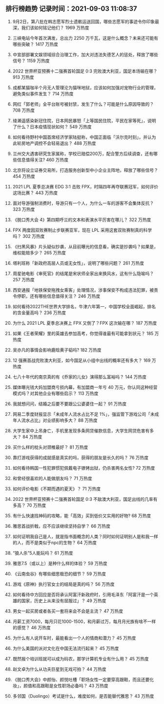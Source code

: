 
## 排行榜趋势 记录时间：2021-09-03 11:08:37
  
  1. 9月2日，第八批在韩志愿军烈士遗骸运送回国，哪些志愿军的事迹令你印象最深，我们该如何铭记他们？ 1969 万热度
    
  2. 三峡电站今年首次满发，总出力 2250 万千瓦，这是什么概念？未来还可能有哪些突破？ 1417 万热度
    
  3. 中宣部部署文娱领域综合治理工作，加大对违法失德艺人的惩处，释放了哪些信号？ 1159 万热度
    
  4. 2022 世界杯亚预赛十二强赛首轮国足 0:3 完败澳大利亚，国足本场输在哪？ 913 万热度
    
  5. 成都某猫咖半个月无人管理沦为猫咪地狱，应该如何加强对宠物行业的管理，避免类似事件发生？ 714 万热度
    
  6. 网红「郭老师」全平台账号被封禁，发生了什么？可能是什么原因导致的？ 708 万热度
    
  7. 绫濑遥感染新冠住院，日本网民暴怒「上等国民住院，平民在家等死」，说明了什么？日本疫情现状如何？ 549 万热度
    
  8. 如何看待野村中国首席经济学家陆挺称，中国正面临「沃尔克时刻」，并认为此轮房地产调控不会轻易退出？ 488 万热度
    
  9. 兰州交大遇害研究生家属称，学校已赔偿200万，配合警方后续调查，还有哪些信息值得关注? 460 万热度
    
  10. 北京将设立证券交易所，打造服务创新型中小企业主阵地，释放了哪些信号？ 454 万热度
    
  11. 2021 LPL 夏季总决赛 EDG 3:1 击败 FPX，时隔四年再夺联赛冠军，如何评价这场比赛？ 443 万热度
    
  12. 面对导游强制消费时，导游只有一个人，为什么一车的游客不会集体反抗？ 323 万热度
    
  13. 《脱口秀大会 4》第四期呼兰的文本和表演水平厉害在哪儿？ 322 万热度
    
  14. FPX 两度因双败赛制止步联赛亚军，现在 LPL 采用这套双败赛制真的科学吗？ 302 万热度
    
  15. 《扫黑风暴》片头疑似抄袭，从目前曝光的信息看，确实是抄袭吗？如果是，维权能赔多少？ 265 万热度
    
  16. 塔利班称「新政府高层人员或无女性」，说明了哪些问题？ 261 万热度
    
  17. 周星驰电影《审死官》的结尾是宋状师全家出来换风水，这有什么隐喻吗？ 257 万热度
    
  18. 西安通报「地铁保安拖拽女乘客」处理情况，涉事保安不构成违法犯罪，被责令停职，还有哪些信息值得关注？ 246 万热度
    
  19. 如何看待2022THE世界大学排名，牛津六年第一，中国学校全面崛起，排名的含金量高吗？ 236 万热度
    
  20. 为什么 2021 LPL 夏季总决赛上 FPX 又倒了？FPX 这次输在哪？ 187 万热度
    
  21. 如果《王者荣耀》里的英雄去参加高考，你觉得谁最有可能拿到状元？ 185 万热度
    
  22. 吴亦凡的事情会影响鹿晗黄子韬吗? 182 万热度
    
  23. 12 强赛首战完败澳大利亚，如今国足从小组中出线的概率还有多大？ 169 万热度
    
  24. 七八十年代的南京真的有《乔家的儿女》演得那么富裕吗？ 144 万热度
    
  25. 媒体曝光钱大妈加盟商亏损内幕，有加盟商一年亏 40 万元，你认同这种经营模式吗？对其他企业有哪些启示？ 113 万热度
    
  26. 我就想问问，结婚之后要不要跟公公婆婆住一起？ 91 万热度
    
  27. 网易二季度财报显示「未成年人流水占比不足 1%」，强监管下游戏公司「未成年人流水占比」对业绩影响多大？ 88 万热度
    
  28. 大学生家中上吊身亡，手机里发现多条网贷催款信息，大学生网贷危害有多大？ 84 万热度
    
  29. 买什么样的枕头对颈椎最好？ 81 万热度
    
  30. 靠打游戏获得的成就感是真实的吗，获得的朋友是长久的吗？ 76 万热度
    
  31. 如何看待韩国一性犯罪惯犯佩戴电子镣铐出狱，仍杀害两名女性? 72 万热度
    
  32. 和曾经很喜欢的人能做朋友吗？ 71 万热度
    
  33. 如何评价电影《不期而遇的夏天》？ 71 万热度
    
  34. 2022 世界杯亚预赛十二强赛首轮国足 0:3 不敌澳大利亚，国足出线的几率有多高？ 70 万热度
    
  35. 有什么快速找神码的攻略，能「高效」买到低价又实用的好物? 68 万热度
    
  36. 雅思首战折戟，应不应该继续坚持自学？ 66 万热度
    
  37. 如何证明我自己是人，就是指书面概念的人类？同时如何证明别人是和我一样的人，而不是类似于npc的生物？ 64 万热度
    
  38. “狼人杀”5人能玩吗？ 61 万热度
    
  39. 雅思7.5（或以上）是种什么样的体验？ 59 万热度
    
  40. 《云南虫谷》有哪些细思极恐的细节？ 59 万热度
    
  41. 游戏《原神》执行官女士的结局是真的吗？ 56 万热度
    
  42. 如何看待中方回应是否将承认阿富汗新政府时，引用毛泽东「阿富汗是一个英雄的国家，历史上从来没有屈服过」？ 49 万热度
    
  43. 男女一起买房或者各买一套将来会不会是主流？ 47 万热度
    
  44. 月薪工资7000，每月只花1000-1500，和月薪过万，每月月光族有啥不一样的感觉？ 46 万热度
    
  45. 为什么有人说开车时，最能看出一个人的情商和潜力？ 45 万热度
    
  46. 为什么美国的派对文化在中国无法流行起来？ 45 万热度
    
  47. 既然报个培训班就可以成为码农，那学计算机专业有什么用？ 45 万热度
    
  48. 赵文卓为什么从功夫巨星到无戏可拍？ 44 万热度
    
  49. 《脱口秀大会》中颜怡、颜悦吐槽「职场女性一定要穿高跟鞋，而且还要化妆」，颜值和高跟鞋是女性职场必备吗？ 43 万热度
    
  50. 多邻国（Duolingo）考试是什么，难度如何，是否能替代雅思？ 43 万热度
    